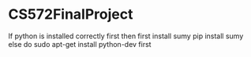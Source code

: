 # CS572FinalProject
If python is installed correctly first then first install sumy
    pip install sumy
else do 
   sudo apt-get install python-dev first 
